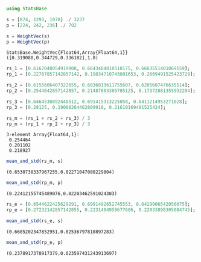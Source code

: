 

```julia
using StatsBase

s = [874, 1293, 1070] ./ 3237
p = [224, 242, 236] ./ 702

s = WeightVec(s)
p = WeightVec(p)
```




    StatsBase.WeightVec{Float64,Array{Float64,1}}([0.319088,0.344729,0.336182],1.0)




```julia
rs_1 = [0.6167048054919908, 0.6643464810518175, 0.6663551401869159];
rp_1 = [0.22767857142857142, 0.19834710743801653, 0.2669491525423729];
```


```julia
rs_2 = [0.6155606407322655, 0.6836813611755607, 0.6205607476635514];
rp_2 = [0.2544642857142857, 0.21487603305785125, 0.17372881355932204];
```


```julia
rs_3 = [0.6464530892448512, 0.691415313225058, 0.6411214953271028];
rp_3 = [0.28125, 0.19008264462809918, 0.21610169491525424];
```


```julia
rs_m = (rs_1 + rs_2 + rs_3) / 3
rp_m = (rp_1 + rp_2 + rp_3) / 3
```




    3-element Array{Float64,1}:
     0.254464
     0.201102
     0.218927




```julia
mean_and_std(rs_m, s)
```




    (0.6530738337967255,0.02271047080229804)




```julia
mean_and_std(rp_m, p)
```




    (0.22412155745489076,0.02203462591024303)




```julia
rs_e = [0.6544622425629291, 0.6991492652745553, 0.6429906542056075];
rp_e = [0.27232142857142855, 0.2231404958677686, 0.22033898305084745];
```


```julia
mean_and_std(rs_e, s)
```




    (0.6685202347852951,0.02536797810897283)




```julia
mean_and_std(rp_e, p)
```




    (0.2378917378917379,0.023597431243913697)




```julia

```
